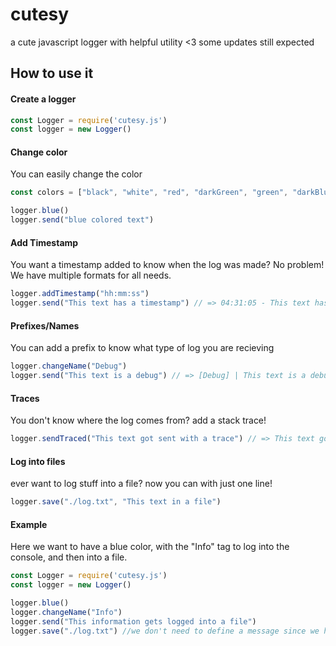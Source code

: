# cutesy
a cute javascript logger with helpful utility <3
some updates still expected

## How to use it

#### Create a logger

```js
const Logger = require('cutesy.js')
const logger = new Logger()
```

#### Change color

You can easily change the color 

```js
const colors = ["black", "white", "red", "darkGreen", "green", "darkBlue", "blue", "cyan", "lightBlue", "purple", "lightPurple", "yellow", "pink"]

logger.blue()
logger.send("blue colored text")
```

#### Add Timestamp

You want a timestamp added to know when the log was made? No problem!
We have multiple formats for all needs.

```js
logger.addTimestamp("hh:mm:ss")
logger.send("This text has a timestamp") // => 04:31:05 - This text has a timestamp
```

#### Prefixes/Names

You can add a prefix to know what type of log you are recieving

```js
logger.changeName("Debug")
logger.send("This text is a debug") // => [Debug] | This text is a debug
```

#### Traces

You don't know where the log comes from? add a stack trace!

```js
logger.sendTraced("This text got sent with a trace") // => This text got sent with a trace | /home/cutesy/project/index.js:10:12
```

#### Log into files

ever want to log stuff into a file? now you can with just one line!

```js
logger.save("./log.txt", "This text in a file")
```


#### Example
Here we want to have a blue color, with the "Info" tag to log into the console, and then into a file.

```js
const Logger = require('cutesy.js')
const logger = new Logger()

logger.blue()
logger.changeName("Info")
logger.send("This information gets logged into a file")
logger.save("./log.txt") //we don't need to define a message since we have a context
```
